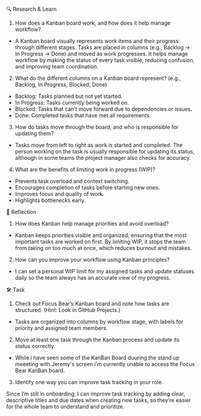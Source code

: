 🔍 Research & Learn

1. How does a Kanban board work, and how does it help manage workflow?

- A Kanban board visually represents work items and their progress through different stages. Tasks are placed in columns (e.g., Backlog → In Progress → Done) and moved as work progresses. It helps manage workflow by making the status of every task visible, reducing confusion, and improving team coordination.

2. What do the different columns on a Kanban board represent? (e.g., Backlog, In Progress, Blocked, Done)

- Backlog: Tasks planned but not yet started.
- In Progress: Tasks currently being worked on.
- Blocked: Tasks that can’t move forward due to dependencies or issues.
- Done: Completed tasks that have met all requirements.

3. How do tasks move through the board, and who is responsible for updating them?

- Tasks move from left to right as work is started and completed. The person working on the task is usually responsible for updating its status, although in some teams the project manager also checks for accuracy.

4. What are the benefits of limiting work in progress (WIP)?

- Prevents task overload and context switching.
- Encourages completion of tasks before starting new ones.
- Improves focus and quality of work.
- Highlights bottlenecks early.

📝 Reflection

1. How does Kanban help manage priorities and avoid overload?

- Kanban keeps priorities visible and organized, ensuring that the most important tasks are worked on first. By limiting WIP, it stops the team from taking on too much at once, which reduces burnout and mistakes.

2. How can you improve your workflow using Kanban principles?

- I can set a personal WIP limit for my assigned tasks and update statuses daily so the team always has an accurate view of my progress.

🛠️ Task

1. Check out Focus Bear’s Kanban board and note how tasks are structured. (Hint: Look in GitHub Projects.)

- Tasks are organized into columns by workflow stage, with labels for priority and assigned team members.

2. Move at least one task through the Kanban process and update its status correctly.

- While i have seen some of the KanBan Board duuring the stand up meeeting with Jeremy's screen i'm currently unable to access the Focus Bear KanBan board.

3. Identify one way you can improve task tracking in your role.

Since I’m still in onboarding, I can improve task tracking by adding clear, descriptive titles and due dates when creating new tasks, so they’re easier for the whole team to understand and prioritize.